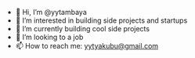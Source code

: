 - 👋 Hi, I’m @yytambaya
- 👀 I’m interested in building side projects and startups
- 🌱 I’m currently building cool side projects
- 💞️ I’m looking to a job
- 📫 How to reach me: yytyakubu@gmail.com

<!---
yytambaya/yytambaya is a ✨ special ✨ repository because its `README.md` (this file) appears on your GitHub profile.
You can click the Preview link to take a look at your changes.
--->
